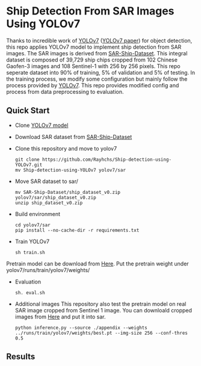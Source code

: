 # Ship Detection From SAR Images Using YOLOv7
Thanks to incredible work of [YOLOv7](https://github.com/WongKinYiu/yolov7) ([YOLOv7 paper](https://arxiv.org/abs/2207.02696)) for object detection, this repo applies YOLOv7 model to implement ship detection from SAR images. The SAR images is derived from [SAR-Ship-Dataset](https://github.com/CAESAR-Radi/SAR-Ship-Dataset). This integral dataset is composed of 39,729 ship chips cropped from 102 Chinese Gaofen-3 images and 108 Sentinel-1 with 256 by 256 pixels. This repo seperate dataset into 90% of training, 5% of validation and 5% of testing. In the training process, we modify some configuration but mainly follow the process provided by [YOLOv7](https://github.com/WongKinYiu/yolov7). This repo provides modified config and process from data preprocessing to evaluation.

## Quick Start
* Clone [YOLOv7 model](https://github.com/WongKinYiu/yolov7)
* Download SAR dataset from [SAR-Ship-Dataset](https://github.com/CAESAR-Radi/SAR-Ship-Dataset)
* Clone this repository and move to yolov7

      git clone https://github.com/Rayhchs/Ship-detection-using-YOLOv7.git
      mv Ship-detection-using-YOLOv7 yolov7/sar
      
* Move SAR dataset to sar/

      mv SAR-Ship-Dataset/ship_dataset_v0.zip yolov7/sar/ship_dataset_v0.zip
      unzip ship_dataset_v0.zip
      
* Build environment

      cd yolov7/sar
      pip install --no-cache-dir -r requirements.txt
      
* Train YOLOv7
      
      sh train.sh
      
Pretrain model can be download from [Here](). Put the pretrain weight under yolov7/runs/train/yolov7/weights/
      
* Evaluation

      sh. eval.sh
      
* Additional images
This repository also test the pretrain model on real SAR image cropped from Sentinel 1 image. You can downloald cropped images from [Here](https://drive.google.com/drive/folders/11hxJRMBh_dd4ro-Gda9_-rIX0ImGc_g8?usp=sharing) and put it into sar\. 

      python inference.py --source ./appendix --weights ../runs/train/yolov7/weights/best.pt --img-size 256 --conf-thres 0.5

## Results
      
      
      
